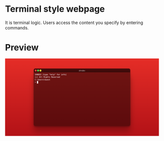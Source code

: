 # Terminal style webpage

It is terminal logic. Users access the content you specify by entering commands.

# Preview
![Preview](https://raw.githubusercontent.com/shndevdotpy/terminal-page/refs/heads/main/preview.png)
